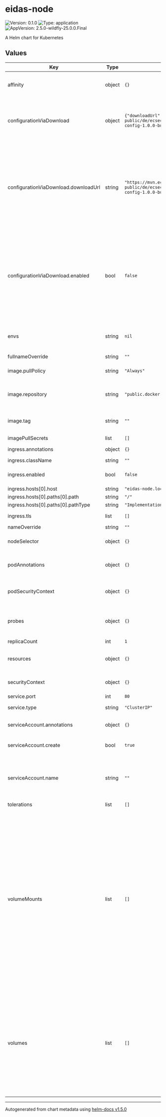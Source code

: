 # eidas-node

![Version: 0.1.0](https://img.shields.io/badge/Version-0.1.0-informational?style=flat-square) ![Type: application](https://img.shields.io/badge/Type-application-informational?style=flat-square) ![AppVersion: 2.5.0-wildfly-25.0.0.Final](https://img.shields.io/badge/AppVersion-2.5.0--wildfly--25.0.0.Final-informational?style=flat-square)

A Helm chart for Kubernetes

## Values

| Key | Type | Default | Description |
|-----|------|---------|-------------|
| affinity | object | `{}` | Affinity-Configuration for the eIDAS-Node Deployment. |
| configurationViaDownload | object | `{"downloadUrl":"https://mvn.ecsec.de/repository/openecard-public/de/ecsec/eidas/eidas-node-config/1.0.0/eidas-node-config-1.0.0-bundle.zip","enabled":false}` | eIDAS-Node Configuration (You can provide your config files and keystores also via volumes, see below). |
| configurationViaDownload.downloadUrl | string | `"https://mvn.ecsec.de/repository/openecard-public/de/ecsec/eidas/eidas-node-config/1.0.0/eidas-node-config-1.0.0-bundle.zip"` | Here you can provide a download URL for you eIDAS-Node Configuration (must be a ZIP-File). -- The ZIP-Files must contain a directory 'keystore' and 'config'. -- A default config can be retrieved from the following URL. |
| configurationViaDownload.enabled | bool | `false` | Indicates if a custom eIDAS-Node Configuration will be provided via download (see config parameters below). -- Use this option only if you're not mounting your config files and keystores via volumes! |
| envs | string | `nil` | Here you can overwrite env variables in the eIDAS-Node Deployment. |
| fullnameOverride | string | `""` |  |
| image.pullPolicy | string | `"Always"` | Pull Policy of the eIDAS-Node Image |
| image.repository | string | `"public.docker.ecsec.de/ecsec/eidas/eidas-node"` | Repository from where the eIDAS-Node Image will be downloaded |
| image.tag | string | `""` | Overrides the image tag whose default is the chart appVersion. |
| imagePullSecrets | list | `[]` |  |
| ingress.annotations | object | `{}` | Additional Ingress annotations. |
| ingress.className | string | `""` |  |
| ingress.enabled | bool | `false` | Indicates whether ingress is enabled or not. |
| ingress.hosts[0].host | string | `"eidas-node.local"` |  |
| ingress.hosts[0].paths[0].path | string | `"/"` |  |
| ingress.hosts[0].paths[0].pathType | string | `"ImplementationSpecific"` |  |
| ingress.tls | list | `[]` | TLS-Specific Configuration. |
| nameOverride | string | `""` |  |
| nodeSelector | object | `{}` | Node-Selector Specific Configuration. |
| podAnnotations | object | `{}` | Additional Pod Annotations for the eIDAS-Node Deployment. |
| podSecurityContext | object | `{}` | Pod Security Context for the eIDAS-Node Deployment. |
| probes | object | `{}` | Defining liveness/readiness probes for the eIDAS-Node Deployment. |
| replicaCount | int | `1` |  |
| resources | object | `{}` | Defining resource limits for the eIDAS-Node Deployment. |
| securityContext | object | `{}` | Security Context for the eIDAS-Node Deployment. |
| service.port | int | `80` | Service Port. |
| service.type | string | `"ClusterIP"` | Service Type that will be used. |
| serviceAccount.annotations | object | `{}` | Annotations to add to the service account |
| serviceAccount.create | bool | `true` | Specifies whether a service account should be created |
| serviceAccount.name | string | `""` | The name of the service account to use. If not set and create is true, a name is generated using the fullname template. |
| tolerations | list | `[]` | Tolerations |
| volumeMounts | list | `[]` | Here you can define where the volumes above will be mounted to. -- Config Files of the eIDAS-Node should be mounted to "/config/eidas" and keystores should be mounted  -- to "/config/keystore" (default). You can overwrite this default behavior by using the env variables mentioned below. -- If you do want to specify volumeMounts, uncomment the following -- lines, adjust them as necessary, and remove the brackets after 'volumeMounts:'. |
| volumes | list | `[]` | You can provide custom volumes (like for config files, keystores, ...). -- You can also overwrite the default wildfly configuration. -- If you do want to specify volumes, uncomment the following -- lines, adjust them as necessary, and remove the brackets after 'volumes:'. |

----------------------------------------------
Autogenerated from chart metadata using [helm-docs v1.5.0](https://github.com/norwoodj/helm-docs/releases/v1.5.0)
